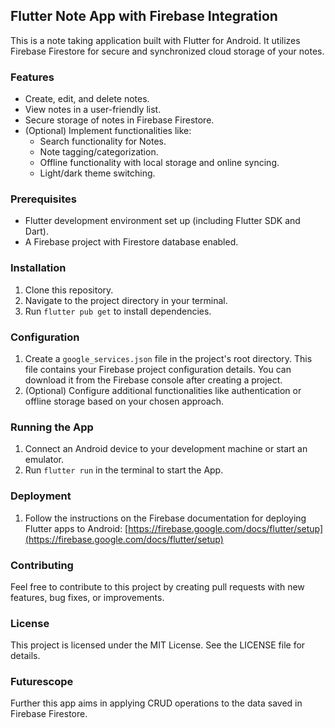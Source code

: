 ## Flutter Note App with Firebase Integration

This is a note taking application built with Flutter for Android. It utilizes Firebase Firestore for secure and synchronized cloud storage of your notes.

### Features

* Create, edit, and delete notes.
* View notes in a user-friendly list.
* Secure storage of notes in Firebase Firestore.
* (Optional) Implement functionalities like:
    * Search functionality for Notes.
    * Note tagging/categorization.
    * Offline functionality with local storage and online syncing.
    * Light/dark theme switching.

### Prerequisites

* Flutter development environment set up (including Flutter SDK and Dart).
* A Firebase project with Firestore database enabled.

### Installation

1. Clone this repository.
2. Navigate to the project directory in your terminal.
3. Run `flutter pub get` to install dependencies.

### Configuration

1. Create a `google_services.json` file in the project's root directory. This file contains your Firebase project configuration details. You can download it from the Firebase console after creating a project.
2. (Optional) Configure additional functionalities like authentication or offline storage based on your chosen approach.

### Running the App

1. Connect an Android device to your development machine or start an emulator.
2. Run `flutter run` in the terminal to start the App.

### Deployment

1. Follow the instructions on the Firebase documentation for deploying Flutter apps to Android: [https://firebase.google.com/docs/flutter/setup](https://firebase.google.com/docs/flutter/setup)

### Contributing

Feel free to contribute to this project by creating pull requests with new features, bug fixes, or improvements.

### License

This project is licensed under the MIT License. See the LICENSE file for details.

### Futurescope

Further this app aims in applying CRUD operations to the data saved in Firebase Firestore.
